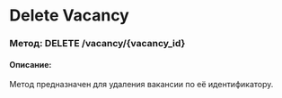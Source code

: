 # Delete Vacancy

### Метод: DELETE /vacancy/{vacancy_id}
#### Описание:
Метод предназначен для удаления вакансии по её идентификатору.

<api-endpoint openapi-path="../openapi.json" endpoint="/vacancy/{vacancy_id}" method="delete"/>